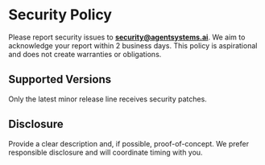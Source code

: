 # Security Policy

Please report security issues to **security@agentsystems.ai**. We aim to acknowledge your report within 2 business days. This policy is aspirational and does not create warranties or obligations.

## Supported Versions
Only the latest minor release line receives security patches.

## Disclosure
Provide a clear description and, if possible, proof-of-concept. We prefer responsible disclosure and will coordinate timing with you.
